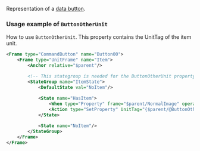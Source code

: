 Representation of a [data button](https://sc2mapster.wiki.gg/wiki/Data/Buttons).

### Usage example of `ButtonOtherUnit`

How to use `ButtonOtherUnit`. This property contains the UnitTag of the item unit.

```xml
<Frame type="CommandButton" name="Button00">
    <Frame type="UnitFrame" name="Item">
        <Anchor relative="$parent"/>

        <!-- This stategroup is needed for the ButtonOtherUnit property bind to actually work. -->
        <StateGroup name="ItemState">
            <DefaultState val="NoItem"/>
     
            <State name="HasItem">
                <When type="Property" frame="$parent/NormalImage" operator="NotEqual" Texture="" index="0" />
                <Action type="SetProperty" UnitTag="{$parent/@ButtonOtherUnit}"/>
            </State>

            <State name="NoItem"/>
        </StateGroup>
    </Frame>
</Frame>
```
